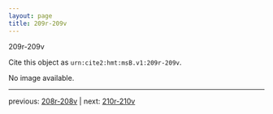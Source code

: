 ```yaml
---
layout: page
title: 209r-209v
---
```


209r-209v

Cite this object as `urn:cite2:hmt:msB.v1:209r-209v`.

No image available. 



---

previous: [208r-208v](../208r-208v/) | next: [210r-210v](../210r-210v/)